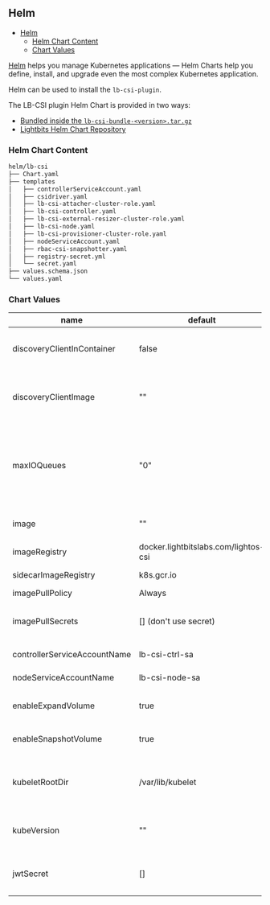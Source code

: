 <div style="page-break-after: always;"></div>

## Helm

- [Helm](#helm)
  - [Helm Chart Content](#helm-chart-content)
  - [Chart Values](#chart-values)

[Helm](https://helm.sh/) helps you manage Kubernetes applications — Helm Charts help you define, install, and upgrade even the most complex Kubernetes application.

Helm can be used to install the `lb-csi-plugin`.

The LB-CSI plugin Helm Chart is provided in two ways:

  - [Bundled inside the `lb-csi-bundle-<version>.tar.gz`](./plugin_deployment_using_chart_in_bundle.md)
  - [Lightbits Helm Chart Repository](./plugin_deployment_using_lightbits_helm_repository.md)


### Helm Chart Content

```bash
helm/lb-csi
├── Chart.yaml
├── templates
│   ├── controllerServiceAccount.yaml
│   ├── csidriver.yaml
│   ├── lb-csi-attacher-cluster-role.yaml
│   ├── lb-csi-controller.yaml
│   ├── lb-csi-external-resizer-cluster-role.yaml
│   ├── lb-csi-node.yaml
│   ├── lb-csi-provisioner-cluster-role.yaml
│   ├── nodeServiceAccount.yaml
│   ├── rbac-csi-snapshotter.yaml
│   ├── registry-secret.yml
│   └── secret.yaml
├── values.schema.json
└── values.yaml
```

### Chart Values

| name                               | default                                 | description                                      |
|------------------------------------|-----------------------------------------|--------------------------------------------------|
| discoveryClientInContainer         | false                                   | Deploy lb-nvme-discovery-client as the container in lb-csi-node pods |
| discoveryClientImage               | ""                                      | lb-nvme-discovery-client image name (string format: `<image-name>:<tag>`) |
| maxIOQueues                        | "0"                                     | Overrides the default number of I/O queues created by the driver.<br>Zero value means no override (default driver value is number of cores).  |
| image                              |  ""                                     | lb-csi-plugin image name (string format:  `<image-name>:<tag>`) |
| imageRegistry                      | docker.lightbitslabs.com/lightos-csi    | Registry to pull LightBits CSI images  |
| sidecarImageRegistry               | k8s.gcr.io                              | Registry to pull CSI sidecar images                 |
| imagePullPolicy                    | Always                                  |                                                  |
| imagePullSecrets                   | [] (don't use secret)                   | Specify docker-registry secret names as an array. [example](#using-a-custom-docker-registry)  |
| controllerServiceAccountName       | lb-csi-ctrl-sa                          | Name of controller service account                                                  |
| nodeServiceAccountName             | lb-csi-node-sa                          | Name of node service account                                                        |
| enableExpandVolume                 | true                                    | Allow volume expand feature support           |
| enableSnapshotVolume               | true                                    | Allow volume snapshot feature support         |
| kubeletRootDir                     | /var/lib/kubelet                        | Kubelet root directory. (change only k8s deployment is different from default)      |
| kubeVersion                        | ""                                      | Target K8s version for offline manifests rendering (overrides .Capabilities.Version)|
| jwtSecret                          | []                                      | LightOS API JWT to mount as volume for controller and node pods.                    |

